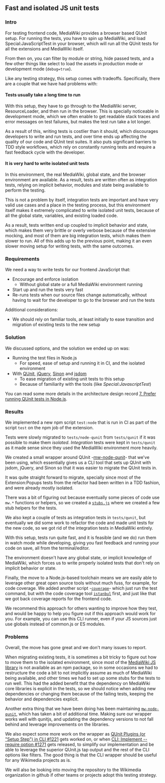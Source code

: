 ## Fast and isolated JS unit tests

### Intro

For testing frontend code, MediaWiki provides a browser based QUnit setup. For
running the tests, you have to spin up MediaWiki, and load
Special:JavaScriptTest in your browser, which will run all the QUnit tests for
all the extensions and MediaWiki itself.

From then on, you can filter by module or string, hide passed tests, and a few
other things like select to load the assets in production mode or development
mode (`debug=true`).

Like any testing strategy, this setup comes with tradeoffs. Specifically, there
are a couple that we have had problems with:

#### Tests usually take a long time to run

With this setup, they have to go through to the MediaWiki server,
ResourceLoader, and then run in the browser. This is specially noticeable in
development mode, which we often enable to get readable stack traces and error
messages on test failures, but makes the test run take a lot longer.

As a result of this, writing tests is costlier than it should, which discourages
developers to write and run tests, and over time ends up affecting the quality
of our code and QUnit test suites. It also puts significant barriers to TDD
style workflows, which rely on constantly running tests and require a fast
feedback cycle with the developer.

#### It is very hard to write isolated unit tests

In this environment, the real MediaWiki, global state, and the browser
environment are available. As a result, tests are written often as integration
tests, relying on implicit behavior, modules and state being available to
perform the testing.

This is not a problem by itself, integration tests are important and have very
valid use cases and a place in the testing process, but this environment itself
makes it extremely complicated to write isolated unit tests, because of all the
global state, variables, and existing loaded code.

As a result, tests written end up coupled to implicit behavior and state, which
makes them very brittle or overly verbose because of the extensive mocking, and
most of them are big integration tests, which makes them slower to run. All of
this adds up to the previous point, making it an even slower moving setup for
writing tests, with the same outcomes.

### Requirements

We need a way to write tests for our frontend JavaScript that:

* Encourage and enforce isolation
  * Without global state or a full MediaWiki environment running
* Start up and run the tests very fast
* Re-runs tests when our source files change automatically, without having to
  wait for the developer to go to the browser and run the tests

Additional considerations:

* We should rely on familiar tools, at least initially to ease transition and
  migration of existing tests to the new setup

### Solution

We discussed options, and the solution we ended up on was:

* Running the test files in Node.js
  * For speed, ease of setup and running it in CI, and the isolated environment
* With [QUnit][], [jQuery][], [Sinon][] and [jsdom][]
  * To ease migration of existing unit tests to this setup
  * Because of familiarity with the tools (like _Special:JavascriptTest_)

You can read some more details in the architecture design record [7. Prefer
running QUnit tests in Node.js][adr-7].

### Results

We implemented a new npm script `test:node` that is run in CI as part of the
script `test` on the npm job of the extension.

Tests were slowly migrated to `tests/node-qunit` from `tests/qunit` if it was
possible to make them _isolated_. _Integration_ tests were kept in `tests/qunit`
as it made sense since they used the MediaWiki environment more heavily.

We created a small wrapper around QUnit -[mw-node-qunit][]- that we've been
using, which essentially gives us a CLI tool that sets up QUnit with jsdom,
jQuery, and Sinon so that it was easier to migrate the QUnit tests in.

It was quite straight forward to migrate, specially since most of the
Extension:Popups tests from the refactor had been written in a TDD fashion, and
were already mostly isolated.

There was a bit of figuring out because eventually some pieces of code use
`mw.*` functions or helpers, so we created a [`stubs.js`][stubs] where we
created a few stub helpers for the tests.

We also kept a couple of tests as integration tests in `tests/qunit`, but
eventually we did some work to refactor the code and made unit tests for the new
code, so we got rid of the integration tests in MediaWiki entirely.

With this setup, tests run quite fast, and it is feasible (and we do) run them
in watch mode while developing, giving you fast feedback and running your code
on save, all from the terminal/editor.

The environment doesn't have any global state, or implicit knowledge of
MediaWiki, which forces us to write properly isolated tests that don't rely on
implicit behavior or state.

Finally, the move to a Node.js-based toolchain means we are easily able to
leverage other great open source tools without much fuss, for example, for code
coverage. We added another script -[`coverage`][coverage]- which just run the
test command, but with the code coverage tool [`istanbul`][istanbul] first, and
just like that we got back coverage reports for the frontend code.

We recommend this approach for others wanting to improve how they test, and
would be happy to help you figure out if this approach would work for you. For
example, you can use this CLI runner, even if your JS sources just use globals
instead of common.js or ES modules.

### Problems

Overall, the move has gone great and we don't many issues to report.

When migrating existing tests, it is sometimes a bit tricky to figure out how to
move them to the isolated environment, since most of the [MediaWiki JS
library][mw] is not available as an npm package, so in some occasions we had to
restructure the code a bit to not implicitly assume as much of MediaWiki being
available, and other times we had to set up some stubs for the tests to run
well. This had the added benefit that the dependency on MediaWiki core libraries
is explicit in the tests, so we should notice when adding new dependencies or
changing them because of the failing tests, keeping the behavior and
dependencies explicit.

Another extra thing that we have been doing has been maintaining
[`mw-node-qunit`][mw-node-qunit], which has taken a bit of additional time.
Making sure our wrapper works well with qunitjs, and updating the dependency
versions to not fall behind and leverage improvements on the libraries.

We also expect some more work on the wrapper as [QUnit Plugins (or "Setup Step")
in CLI \#1221][1221] gets worked on, or when [CLI: Implement --require option
\#1271][1271] gets released, to simplify our implementation and be able to
leverage the superior QUnit.js tap output and the rest of the CLI options like
filters. The good thing is that the CLI wrapper should be useful for any
Wikimedia projects as is.

We will also be looking into moving the repository to the Wikimedia organization
in github if other teams or projects adopt this testing strategy.

[adr-7]: https://github.com/wikimedia/mediawiki-extensions-Popups/blob/2ddf8a96d8df27d6b5e8b4dd8ef33581951db9fe/doc/adr/0007-prefer-running-qunit-tests-in-node-js.md
[qunit]: https://www.npmjs.com/package/qunitjs
[jquery]: https://www.npmjs.com/package/jquery
[sinon]: https://www.npmjs.com/package/sinon
[jsdom]: https://www.npmjs.com/package/jsdom
[mw-node-qunit]: https://github.com/joakin/mw-node-qunit/
[stubs]: https://github.com/wikimedia/mediawiki-extensions-Popups/blob/2ddf8a96d8df27d6b5e8b4dd8ef33581951db9fe/tests/node-qunit/stubs.js
[coverage]: https://github.com/wikimedia/mediawiki-extensions-Popups/blob/2ddf8a96d8df27d6b5e8b4dd8ef33581951db9fe/package.json#L12
[istanbul]: https://istanbul.js.org/
[mw]: https://doc.wikimedia.org/mediawiki-core/master/js/
[1221]: https://github.com/qunitjs/qunit/issues/1221
[1271]: https://github.com/qunitjs/qunit/pull/1271
